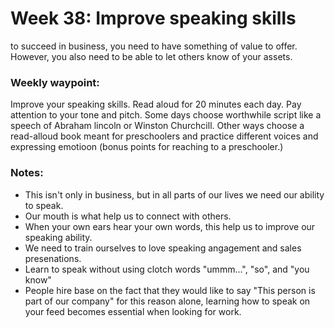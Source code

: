 # Week 38: Improve speaking skills

to succeed in business, you need to have something of value to offer. However, you also need to be able to 
let others know of your assets.

### Weekly waypoint:

Improve your speaking skills. Read aloud for 20 minutes each day. Pay attention to your tone
and pitch. Some days choose worthwhile script like a speech of Abraham lincoln or Winston
Churchcill. Other ways choose a read-alloud book meant for preschoolers and practice different
voices and expressing emotioon (bonus points for reaching to a preschooler.)

### Notes:

- This isn't only in business, but in all parts of our lives we need our ability to speak.
- Our mouth is what help us to connect with others.
- When your own ears hear your own words, this help us to improve our speaking ability.
- We need to train ourselves to love speaking angagement and sales presenations.
- Learn to speak without using clotch words "ummm...", "so", and "you know"
- People hire base on the fact that they would like to say "This person is part of our company"
for this reason alone, learning how to speak on your feed becomes essential when looking for work.
